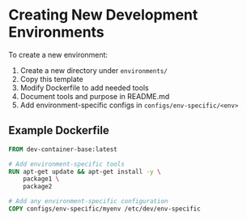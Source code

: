 # Creating New Development Environments

To create a new environment:

1. Create a new directory under `environments/`
2. Copy this template
3. Modify Dockerfile to add needed tools
4. Document tools and purpose in README.md
5. Add environment-specific configs in `configs/env-specific/<env>`

## Example Dockerfile

```dockerfile
FROM dev-container-base:latest

# Add environment-specific tools
RUN apt-get update && apt-get install -y \
    package1 \
    package2

# Add any environment-specific configuration
COPY configs/env-specific/myenv /etc/dev/env-specific
